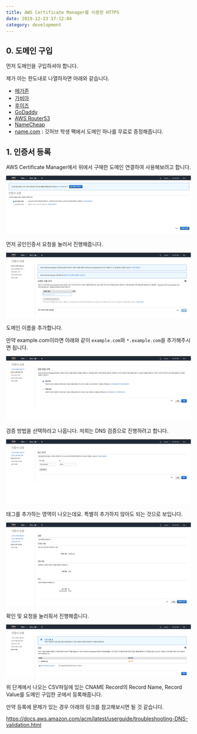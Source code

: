 ```yaml
---
title: AWS Certificate Manager를 이용한 HTTPS
date: 2019-12-23 17:12:84
category: development
---
```


## 0. 도메인 구입

먼저 도메인을 구입하셔야 합니다.

제가 아는 한도내로 나열하자면 아래와 같습니다.

- [메가존](https://www.hosting.kr/)
- [가비아](https://domain.gabia.com/)
- [후이즈](https://whois.co.kr/)
- [GoDaddy](https://kr.godaddy.com/)
- [AWS Router53](https://aws.amazon.com/ko/route53/)
- [NameCheap](https://www.namecheap.com/)
- [name.com](https://www.name.com/) : 깃허브 학생 팩에서 도메인 하나를 무료로 증정해줍니다.

## 1. 인증서 등록

AWS Certificate Manager에서 위에서 구매한 도메인 연결하여 사용해보려고 합니다.

![aws-certificate-manager를-이용한-https1.png](./images/aws-certificate-manager를-이용한-https/aws-certificate-manager를-이용한-https1.png)

먼저 공인인증서 요청을 눌러서 진행해줍니다.

![aws-certificate-manager를-이용한-https2.png](./images/aws-certificate-manager를-이용한-https/aws-certificate-manager를-이용한-https2.png)

도메인 이름을 추가합니다.

만약 example.com이라면 아래와 같이 `example.com`와 `*.example.com`을 추가해주시면 됩니다.

![aws-certificate-manager를-이용한-https3.png](./images/aws-certificate-manager를-이용한-https/aws-certificate-manager를-이용한-https3.png)

검증 방법을 선택하라고 나옵니다.
저희는 DNS 검증으로 진행하려고 합니다.

![aws-certificate-manager를-이용한-https4.png](./images/aws-certificate-manager를-이용한-https/aws-certificate-manager를-이용한-https4.png)

태그를 추가하는 영역이 나오는데요.
특별히 추가하지 않아도 되는 것으로 보입니다.

![aws-certificate-manager를-이용한-https5.png](./images/aws-certificate-manager를-이용한-https/aws-certificate-manager를-이용한-https5.png)

확인 및 요청을 눌러줘서 진행해줍니다.

![aws-certificate-manager를-이용한-https6.png](./images/aws-certificate-manager를-이용한-https/aws-certificate-manager를-이용한-https6.png)

위 단계에서 나오는 CSV파일에 있는 CNAME Record의 Record Name, Record Value를 도메인 구입한 곳에서 등록해줍니다.

만약 등록에 문제가 있는 경우 아래의 링크를 참고해보시면 될 것 같습니다.

https://docs.aws.amazon.com/acm/latest/userguide/troubleshooting-DNS-validation.html
